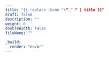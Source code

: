 ```yaml
---
title: "{{ replace .Name "-" " " | title }}"
draft: false
description: ""
weight: 0
doubleWidth: false
fileName: ""

_build:
  render: "never"
---
```

